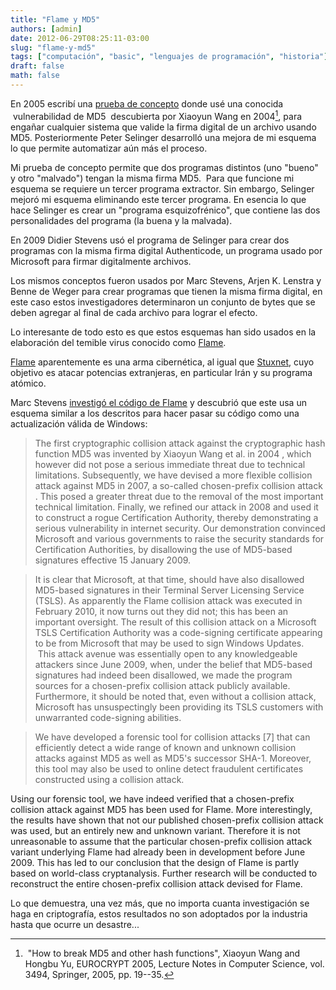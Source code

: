 ```yaml
---
title: "Flame y MD5"
authors: [admin]
date: 2012-06-29T08:25:11-03:00
slug: "flame-y-md5"
tags: ["computación", "basic", "lenguajes de programación", "historia"]
draft: false
math: false
---
```

 
En 2005 escribí una [prueba de
concepto](http://www.codeproject.com/Articles/11643/Exploiting-MD5-collisions-in-C)
donde usé una conocida  vulnerabilidad de MD5  descubierta por Xiaoyun
Wang en 2004[^1], para engañar cualquier sistema que valide la firma
digital de un archivo usando MD5. Posteriormente Peter Selinger
desarrolló una mejora de mi esquema lo que permite automatizar aún más
el proceso.

Mi prueba de concepto permite que dos programas distintos (uno "bueno"
y otro "malvado") tengan la misma firma MD5.  Para que funcione mi
esquema se requiere un tercer programa extractor. Sin embargo, Selinger
mejoró mi esquema eliminando este tercer programa. En esencia lo que
hace Selinger es crear un "programa esquizofrénico", que contiene las
dos personalidades del programa (la buena y la malvada).

En 2009 Didier Stevens usó el programa de Selinger para crear dos
programas con la misma firma digital Authenticode, un programa usado por
Microsoft para firmar digitalmente archivos.

Los mismos conceptos fueron usados por Marc Stevens, Arjen K. Lenstra y
Benne de Weger para crear programas que tienen la misma firma digital,
en este caso estos investigadores determinaron un conjunto de bytes que
se deben agregar al final de cada archivo para lograr el efecto.

Lo interesante de todo esto es que estos esquemas han sido usados en la
elaboración del temible virus conocido como
[Flame](http://blogs.elpais.com/cronica-negra/2012/06/virus-flame-la-primera-bomba-atomica-de-la-ciberguerra.html).

[Flame](http://es.wikipedia.org/wiki/Flame_(malware)) aparentemente es
una arma cibernética, al igual que
[Stuxnet](http://es.wikipedia.org/wiki/Stuxnet), cuyo objetivo es atacar
potencias extranjeras, en particular Irán y su programa atómico.

Marc Stevens [investigó el código de Flame](http://www.cwi.nl/news/2012/cwi-cryptanalist-discovers-new-cryptographic-attack-variant-in-flame-spy-malware)
y descubrió que este usa un esquema similar a los descritos para hacer
pasar su código como una actualización válida de Windows:

> The first cryptographic collision attack against the cryptographic
> hash function MD5 was invented by Xiaoyun Wang et al. in 2004 , which
> however did not pose a serious immediate threat due to technical
> limitations. Subsequently, we have devised a more flexible collision
> attack against MD5 in 2007, a so-called chosen-prefix collision attack
> . This posed a greater threat due to the removal of the most important
> technical limitation. Finally, we refined our attack in 2008 and used
> it to construct a rogue Certification Authority, thereby demonstrating
> a serious vulnerability in internet security. Our demonstration
> convinced Microsoft and various governments to raise the security
> standards for Certification Authorities, by disallowing the use of
> MD5-based signatures effective 15 January 2009.

> It is clear that Microsoft, at that time, should have also disallowed
MD5-based signatures in their Terminal Server Licensing Service (TSLS).
As apparently the Flame collision attack was executed in February 2010,
it now turns out they did not; this has been an important oversight. The
result of this collision attack on a Microsoft TSLS Certification
Authority was a code-signing certificate appearing to be from Microsoft
that may be used to sign Windows Updates.  This attack avenue was
essentially open to any knowledgeable attackers since June 2009, when,
under the belief that MD5-based signatures had indeed been disallowed,
we made the program sources for a chosen-prefix collision attack
publicly available. Furthermore, it should be noted that, even without a
collision attack, Microsoft has unsuspectingly been providing its TSLS
customers with unwarranted code-signing abilities.

> We have developed a forensic tool for collision attacks \[7\] that can
efficiently detect a wide range of known and unknown collision attacks
against MD5 as well as MD5\'s successor SHA-1. Moreover, this tool may
also be used to online detect fraudulent certificates constructed using
a collision attack.

Using our forensic tool, we have indeed verified that a chosen-prefix
collision attack against MD5 has been used for Flame. More
interestingly, the results have shown that not our published
chosen-prefix collision attack was used, but an entirely new and unknown
variant. Therefore it is not unreasonable to assume that the particular
chosen-prefix collision attack variant underlying Flame had already been
in development before June 2009. This has led to our conclusion that the
design of Flame is partly based on world-class cryptanalysis. Further
research will be conducted to reconstruct the entire chosen-prefix
collision attack devised for Flame.

Lo que demuestra, una vez más, que no importa cuanta investigación se
haga en criptografía, estos resultados no son adoptados por la industria
hasta que ocurre un desastre\...


[^1]: "How to break MD5 and other hash functions", Xiaoyun Wang and
Hongbu Yu, EUROCRYPT 2005, Lecture Notes in Computer Science, vol. 3494,
Springer, 2005, pp. 19--35.
